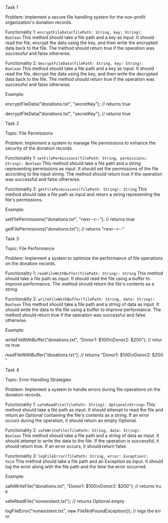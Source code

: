Task 1

Problem: Implement a secure file handling system for the non-profit organization's donation records.

Functionality 1: `encryptFileData(filePath: String, key: String): Boolean` This method should take a file path and a key as input. It should read the file, encrypt the data using the key, and then write the encrypted data back to the file. The method should return true if the operation was successful and false otherwise.

Functionality 2: `decryptFileData(filePath: String, key: String): Boolean` This method should take a file path and a key as input. It should read the file, decrypt the data using the key, and then write the decrypted data back to the file. The method should return true if the operation was successful and false otherwise.

Example:

encryptFileData("donations.txt", "secretKey"); // returns true

decryptFileData("donations.txt", "secretKey"); // returns true

Task 2

Topic: File Permissions

Problem: Implement a system to manage file permissions to enhance the security of the donation records.

Functionality 1: `setFilePermissions(filePath: String, permissions: String): Boolean` This method should take a file path and a string representing permissions as input. It should set the permissions of the file according to the input string. The method should return true if the operation was successful and false otherwise.

Functionality 2: `getFilePermissions(filePath: String): String` This method should take a file path as input and return a string representing the file's permissions.

Example:

setFilePermissions("donations.txt", "rwxr--r--"); // returns true

getFilePermissions("donations.txt"); // returns "rwxr--r--"

Task 3

Topic: File Performance

Problem: Implement a system to optimize the performance of file operations on the donation records.

Functionality 1: `readFileWithBuffer(filePath: String): String` This method should take a file path as input. It should read the file using a buffer to improve performance. The method should return the file's contents as a string.

Functionality 2: `writeFileWithBuffer(filePath: String, data: String): Boolean` This method should take a file path and a string of data as input. It should write the data to the file using a buffer to improve performance. The method should return true if the operation was successful and false otherwise.

Example:

writeFileWithBuffer("donations.txt", "Donor1: $100\nDonor2: $200"); // returns true

readFileWithBuffer("donations.txt"); // returns "Donor1: $100\nDonor2: $200"

Task 4

Topic: Error Handling Strategies

Problem: Implement a system to handle errors during file operations on the donation records.

Functionality 1: `safeReadFile(filePath: String): Optional<String>` This method should take a file path as input. It should attempt to read the file and return an Optional containing the file's contents as a string. If an error occurs during the operation, it should return an empty Optional.

Functionality 2: `safeWriteFile(filePath: String, data: String): Boolean` This method should take a file path and a string of data as input. It should attempt to write the data to the file. If the operation is successful, it should return true. If an error occurs, it should return false.

Functionality 3: `logFileError(filePath: String, error: Exception): Void` This method should take a file path and an Exception as input. It should log the error along with the file path and the time the error occurred.

Example:

safeWriteFile("donations.txt", "Donor1: $100\nDonor2: $200"); // returns true

safeReadFile("nonexistent.txt"); // returns Optional.empty

logFileError("nonexistent.txt", new FileNotFoundException()); // logs the error